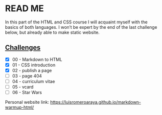 # READ ME
In this part of the HTML and CSS course I will acquaint myself with the basics of both languages. I won’t be expert by the end of the last challenge below, but already able to make static website.

## [Challenges](https://github.com/becodeorg/BXL-Swartz-4-27/tree/master/1.The-Field/4.HTML-CSS/introduction)
- [x] 00 - Markdown to HTML 
- [x] 01 - CSS introduction 
- [x] 02 - publish a page 
- [ ] 03 - page 404 
- [ ] 04 - curriculum vitae 
- [ ] 05 - vcard 
- [ ] 06 - Star Wars 

Personal website link: https://luisromeroaraya.github.io/markdown-warmup-html/